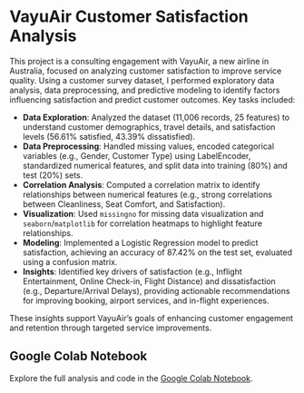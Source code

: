 # VayuAir Customer Satisfaction Analysis

This project is a consulting engagement with VayuAir, a new airline in Australia, focused on analyzing customer satisfaction to improve service quality. Using a customer survey dataset, I performed exploratory data analysis, data preprocessing, and predictive modeling to identify factors influencing satisfaction and predict customer outcomes. Key tasks included:

- **Data Exploration**: Analyzed the dataset (11,006 records, 25 features) to understand customer demographics, travel details, and satisfaction levels (56.61% satisfied, 43.39% dissatisfied).
- **Data Preprocessing**: Handled missing values, encoded categorical variables (e.g., Gender, Customer Type) using LabelEncoder, standardized numerical features, and split data into training (80%) and test (20%) sets.
- **Correlation Analysis**: Computed a correlation matrix to identify relationships between numerical features (e.g., strong correlations between Cleanliness, Seat Comfort, and Satisfaction).
- **Visualization**: Used `missingno` for missing data visualization and `seaborn`/`matplotlib` for correlation heatmaps to highlight feature relationships.
- **Modeling**: Implemented a Logistic Regression model to predict satisfaction, achieving an accuracy of 87.42% on the test set, evaluated using a confusion matrix.
- **Insights**: Identified key drivers of satisfaction (e.g., Inflight Entertainment, Online Check-in, Flight Distance) and dissatisfaction (e.g., Departure/Arrival Delays), providing actionable recommendations for improving booking, airport services, and in-flight experiences.

These insights support VayuAir’s goals of enhancing customer engagement and retention through targeted service improvements.

## Google Colab Notebook
Explore the full analysis and code in the [Google Colab Notebook](https://colab.research.google.com/drive/1vMKClck0gW9WlHlyZ0S66_XmZqA_7pjB?usp=sharing).
